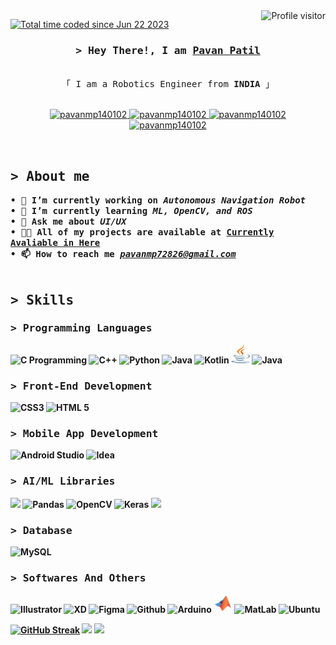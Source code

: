 <a href="https://komarev.com/ghpvc/?username=pavanmp140102">
  <img align="right" src="https://komarev.com/ghpvc/?username=pavanmp140102&label=Visitors&color=0e75b6&style=flat" alt="Profile visitor" />
</a>


<a href="https://wakatime.com/@90532a32-b999-421c-ab17-0be8dd9b2134"><img src="https://wakatime.com/badge/user/90532a32-b999-421c-ab17-0be8dd9b2134.svg" alt="Total time coded since Jun 22 2023" /></a>

<!-- Intro  -->
<h3 align="center">
        <samp>&gt; Hey There!, I am
                <b><a target="_blank" href="https://pavanmp140102.com">Pavan Patil</a></b>
        </samp>
</h3>


<p align="center"> 
  <samp>
    <br>
    「 I am a Robotics Engineer from <b>INDIA </b> 」
    <br>
    <br>
  </samp>
</p>

<p align="center">
 <a href="https://pavanmp140102.github.io/Me/.com" target="blank">
  <img src="https://img.shields.io/badge/Website-DC143C?style=for-the-badge&logo=medium&logoColor=white" alt="pavanmp140102" />
 </a>
 <a href="https://linkedin.com/in/pavan-patil-b07b69209" target="_blank">
  <img src="https://img.shields.io/badge/LinkedIn-0077B5?style=for-the-badge&logo=linkedin&logoColor=white" alt="pavanmp140102"/>
 </a>
 <a href="https://dev.to/pavanmp72826" target="_blank">
  <img src="https://img.shields.io/badge/dev.to-0A0A0A?style=for-the-badge&logo=dev.to&logoColor=white" alt="pavanmp140102" />
 </a>
 <a href="https://instagram.com/pavanmp140102.dev" target="_blank">
  <img src="https://img.shields.io/badge/Instagram-fe4164?style=for-the-badge&logo=instagram&logoColor=white" alt="pavanmp140102" />
 </a> 
 
</p>
<br />

<!-- About Section -->
<h2 align="left">
<samp> &gt; <b>About me<b></samp>
</h2>

<samp> • 🔭 I’m currently working on <b><i>Autonomous Navigation Robot</i></b>
<br>
• 🌱 I’m currently learning <b><i>ML, OpenCV, and ROS</i></b>
<br>
• 💬 Ask me about <b><i>UI/UX</i></b>
<br>
• 👨‍💻 All of my projects are available at <a href = "github.com/pavanmp140102"> Currently Avaliable in Here</a>
<br>
• 📫 How to reach me <i>pavanmp72826@gmail.com</i>
<br>
<br>
</samp>

<h2 align = "left">
<samp> &gt; <b>Skills</b></samp><br>
<h3><samp>&gt; Programming Languages<samp><br>
</h3>
</h2>

![C Programming](https://img.shields.io/badge/C%20Programming-A8B9CC?style=for-the-badge&labelColor=black&logo=C&logoColor=A8B9CC)
![C++](https://img.shields.io/badge/C%20++-00599C?style=for-the-badge&labelColor=black&logo=C&logoColor=00599C)
![Python](https://img.shields.io/badge/Python-3776AB?style=for-the-badge&labelColor=black&logo=python&logoColor=3776AB)
![Java](https://img.shields.io/badge/Java-F80000?style=for-the-badge&labelColor=black&logo=oracle&logoColor=F80000)
![Kotlin](https://img.shields.io/badge/Kotlin-7F52FF?style=for-the-badge&labelColor=black&logo=kotlin&logoColor=7F52FF)
<img width="30" height="30" src="https://raw.githubusercontent.com/pavanmp140102/pavanmp140102/35a9333cb66619320f4b646e0fda87c224b8e450/logos/Java.svg"> ![Java](https://img.shields.io/badge/Java-f89820?style=for-the-badge&labelColor=black&logo=java&logoColor=f89820)

<h3><samp>&gt; Front-End Development<samp><br>
</h3>

![CSS3](https://img.shields.io/badge/Css%203-1572B6?style=for-the-badge&labelColor=black&logo=css3&logoColor=1572B6)
![HTML 5](https://img.shields.io/badge/HTML%205-E34F26?style=for-the-badge&labelColor=black&logo=html5&logoColor=E34F26)

<h3><samp>&gt; Mobile App Development<samp><br>
</h3>

![Android Studio](https://img.shields.io/badge/Android%20Studio-3DDC84?style=for-the-badge&labelColor=black&logo=androidstudio&logoColor=3DDC84)
![Idea](https://img.shields.io/badge/Intellij%20Idea-000000?style=for-the-badge&labelColor=white&logo=intellijidea&logoColor=000000)

<h3><samp>&gt; AI/ML Libraries<samp><br>
</h3>

![](https://img.shields.io/badge/NumPy-013243?style=for-the-badge&labelColor=black&logo=numpy&logoColor=013243)
![Pandas](https://img.shields.io/badge/Pandas-150458?style=for-the-badge&labelColor=black&logo=pandas&logoColor=150458)
![OpenCV](https://img.shields.io/badge/Open%20CV-5C3EE8?style=for-the-badge&labelColor=black&logo=opencv&logoColor=5C3EE8)
![Keras](https://img.shields.io/badge/Keras-D00000?style=for-the-badge&labelColor=black&logo=keras&logoColor=D00000)
![](https://img.shields.io/badge/Scikit%20Learn-F7931E?style=for-the-badge&labelColor=black&logo=scikitlearn&logoColor=F7931E)

<h3><samp>&gt; Database<samp><br>
</h3>

![MySQL](https://img.shields.io/badge/MySQL-4479A1?style=for-the-badge&labelColor=black&logo=mysql&logoColor=4479A1)

<h3><samp>&gt; Softwares And Others<samp><br>
</h3>

![Illustrator](https://img.shields.io/badge/Adobe%20Illustrator-FF9A00?style=for-the-badge&labelColor=black&logo=adobeillustrator&logoColor=FF9A00)
![XD](https://img.shields.io/badge/Adobe%20XD-FF61F6?style=for-the-badge&labelColor=black&logo=adobexd&logoColor=FF61F6)
![Figma](https://img.shields.io/badge/Figma-F24E1E?style=for-the-badge&labelColor=black&logo=figma&logoColor=F24E1E)
![Github](https://img.shields.io/badge/Git/Github-181717?style=for-the-badge&labelColor=black&logo=github&logoColor=181717)
![Arduino](https://img.shields.io/badge/Arduino-00979D?style=for-the-badge&labelColor=black&logo=arduino&logoColor=00979D)
<img width="30" height="30" src="https://raw.githubusercontent.com/pavanmp140102/pavanmp140102/35a9333cb66619320f4b646e0fda87c224b8e450/logos/matlab-svgrepo-com.svg"> ![MatLab](https://img.shields.io/badge/Matlab-FF0000?style=for-the-badge&labelColor=black&logo=matlab&logoColor=FF0000)
![Ubuntu](https://img.shields.io/badge/Ubuntu-E95420?style=for-the-badge&labelColor=black&logo=ubuntu&logoColor=E95420)


[![GitHub Streak](http://github-readme-streak-stats.herokuapp.com?user=pavanmp140102&theme=nightowl&hide_border=true&exclude_days=Sun)](https://git.io/streak-stats)
![](http://github-profile-summary-cards.vercel.app/api/cards/profile-details?username=pavanmp140102&theme=nightowl)
![](http://github-profile-summary-cards.vercel.app/api/cards/repos-per-language?username=pavanmp140102&theme=nightowl)
